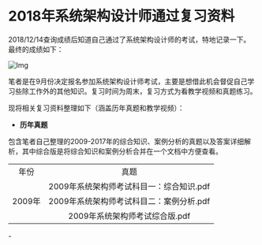 # 2018年系统架构设计师通过复习资料


2018/12/14查询成绩后知道自己通过了系统架构设计师的考试，特地记录一下。最终的成绩如下：

![Img](https://raw.githubusercontent.com/xxlllq/2018_system_architect/master/result.png)

笔者是在9月份决定报名参加系统架构设计师考试，主要是想借此机会督促自己学习些除工作外的其他知识。复习时间为周末，复习方式为看教学视频和真题练习。

现将相关复习资料整理如下（涵盖历年真题和教学视频）：

- **历年真题**

包含笔者自己整理的2009-2017年的综合知识、案例分析的真题以及答案详细解析，其中综合版是将综合知识和案例分析合并在一个文档中方便查看。
<table style="text-align: center">
 <tr>
        <td>年份</td>    
        <td>真题</td>  
    </tr>
    <tr>
        <td rowspan="3">2009年</td>    
        <td>2009年系统架构师考试科目一：综合知识.pdf</td>  
    </tr>
    <tr>
        <td>2009年系统架构师考试科目二：案例分析.pdf</td>  
    </tr>
 <tr>
        <td>2009年系统架构师考试综合版.pdf</td>  
    </tr>
</table>
- 
